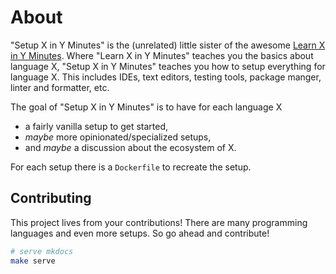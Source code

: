 # About

"Setup X in Y Minutes" is the (unrelated) little sister of the awesome [Learn X in Y Minutes].
Where "Learn X in Y Minutes" teaches you the basics about language X,
"Setup X in Y Minutes" teaches you how to setup everything for language X.
This includes IDEs, text editors, testing tools, package manger, linter and
formatter, etc.

The goal of "Setup X in Y Minutes" is to have for each language X

- a fairly vanilla setup to get started,
- *maybe* more opinionated/specialized setups,
- and *maybe* a discussion about the ecosystem of X.

For each setup there is a `Dockerfile` to recreate the setup.


## Contributing

This project lives from your contributions!
There are many programming languages and even more setups.
So go ahead and contribute!


```bash
# serve mkdocs
make serve
```

<!-- LINKS -->
[Learn X in Y Minutes]: https://learnxinyminutes.com/
